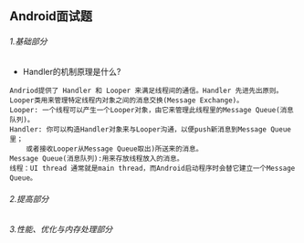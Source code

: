Android面试题
-----
###### 1.基础部分
* Handler的机制原理是什么?
```text
Andriod提供了 Handler 和 Looper 来满足线程间的通信。Handler 先进先出原则。
Looper类用来管理特定线程内对象之间的消息交换(Message Exchange)。
Looper: 一个线程可以产生一个Looper对象，由它来管理此线程里的Message Queue(消息队列)。
Handler: 你可以构造Handler对象来与Looper沟通，以便push新消息到Message Queue里；
	或者接收Looper从Message Queue取出)所送来的消息。
Message Queue(消息队列):用来存放线程放入的消息。
线程：UI thread 通常就是main thread，而Android启动程序时会替它建立一个Message Queue。
```
###### 2.提高部分
###### 3.性能、优化与内存处理部分
